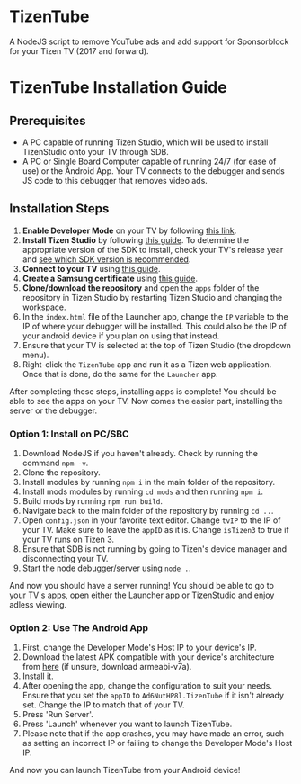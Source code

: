# TizenTube

A NodeJS script to remove YouTube ads and add support for Sponsorblock for your Tizen TV (2017 and forward).

# TizenTube Installation Guide

## Prerequisites

- A PC capable of running Tizen Studio, which will be used to install TizenStudio onto your TV through SDB.
- A PC or Single Board Computer capable of running 24/7 (for ease of use) or the Android App. Your TV connects to the debugger and sends JS code to this debugger that removes video ads.

## Installation Steps

1. **Enable Developer Mode** on your TV by following [this link](https://developer.samsung.com/smarttv/develop/getting-started/using-sdk/tv-device.html).
2. **Install Tizen Studio** by following [this guide](https://developer.samsung.com/smarttv/develop/getting-started/setting-up-sdk/installing-tv-sdk.html). To determine the appropriate version of the SDK to install, check your TV's release year and [see which SDK version is recommended](https://developer.samsung.com/smarttv/develop/specifications/tv-model-groups.html).
3. **Connect to your TV** using [this guide](https://developer.samsung.com/smarttv/develop/getting-started/using-sdk/tv-device.html#:~:text=Connect%20the%20TV%20to%20the%20SDK%3A).
4. **Create a Samsung certificate** using [this guide](https://developer.samsung.com/smarttv/develop/getting-started/setting-up-sdk/creating-certificates.html).
5. **Clone/download the repository** and open the `apps` folder of the repository in Tizen Studio by restarting Tizen Studio and changing the workspace.
6. In the `index.html` file of the Launcher app, change the `IP` variable to the IP of where your debugger will be installed. This could also be the IP of your android device if you plan on using that instead.
7. Ensure that your TV is selected at the top of Tizen Studio (the dropdown menu).
8. Right-click the `TizenTube` app and run it as a Tizen web application. Once that is done, do the same for the `Launcher` app.

After completing these steps, installing apps is complete! You should be able to see the apps on your TV. Now comes the easier part, installing the server or the debugger.

### Option 1: Install on PC/SBC

1. Download NodeJS if you haven't already. Check by running the command `npm -v`.
2. Clone the repository.
3. Install modules by running `npm i` in the main folder of the repository.
4. Install mods modules by running `cd mods` and then running `npm i`.
5. Build mods by running `npm run build`.
6. Navigate back to the main folder of the repository by running `cd ..`.
7. Open `config.json` in your favorite text editor. Change `tvIP` to the IP of your TV. Make sure to leave the `appID` as it is. Change `isTizen3` to true if your TV runs on Tizen 3.
8. Ensure that SDB is not running by going to Tizen's device manager and disconnecting your TV.
9. Start the node debugger/server using `node .`.

And now you should have a server running! You should be able to go to your TV's apps, open either the Launcher app or TizenStudio and enjoy adless viewing.

### Option 2: Use The Android App

1. First, change the Developer Mode's Host IP to your device's IP.
2. Download the latest APK compatible with your device's architecture from [here](https://github.com/reisxd/TizenTube/releases/tag/v1.1.2) (if unsure, download armeabi-v7a).
3. Install it.
4. After opening the app, change the configuration to suit your needs. Ensure that you set the `appID` to `Ad6NutHP8l.TizenTube` if it isn't already set. Change the IP to match that of your TV.
5. Press 'Run Server'.
6. Press 'Launch' whenever you want to launch TizenTube.
7. Please note that if the app crashes, you may have made an error, such as setting an incorrect IP or failing to change the Developer Mode's Host IP.

And now you can launch TizenTube from your Android device!
